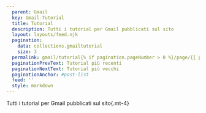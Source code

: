 ```yaml
---
  parent: Gmail
  key: Gmail-Tutorial
  title: Tutorial
  description: Tutti i tutorial per Gmail pubblicati sul sito
  layout: layouts/feed.njk
  pagination:
    data: collections.gmailtutorial
    size: 3
  permalink: gmail/tutorial{% if pagination.pageNumber > 0 %}/page/{{ pagination.pageNumber }}{% endif %}/
  paginationPrevText: Tutorial più recenti
  paginationNextText: Tutorial più vecchi
  paginationAnchor: #post-list
  feed: ''
  style: markdown
---
```


Tutti i tutorial per Gmail pubblicati sul sito{.mt-4}

<div id="post-list" class="heading">
</div>
